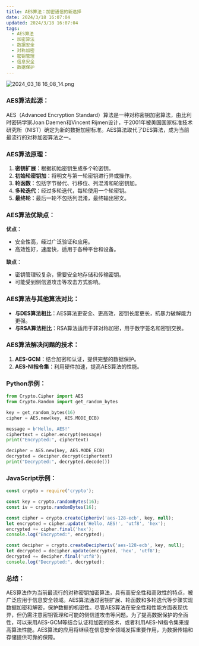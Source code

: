 ```yaml
---
title: AES算法：加密通信的新选择
date: 2024/3/18 16:07:04
updated: 2024/3/18 16:07:04
tags:
  - AES算法
  - 加密算法
  - 数据安全
  - 对称加密
  - 密钥管理
  - 信息安全
  - 数据保护
---
```



<img src="https://static.cmdragon.cn/blog/images/2024_03_18 16_08_14.png@blog" title="2024_03_18 16_08_14.png" alt="2024_03_18 16_08_14.png"/>

### AES算法起源：

AES（Advanced Encryption Standard）算法是一种对称密钥加密算法，由比利时密码学家Joan Daemen和Vincent
Rijmen设计，于2001年被美国国家标准技术研究所（NIST）确定为新的数据加密标准。AES算法取代了DES算法，成为当前最流行的对称加密算法之一。

### AES算法原理：

1. **密钥扩展**：根据初始密钥生成多个轮密钥。
2. **初始轮密钥加**：将明文与第一轮密钥进行异或操作。
3. **轮函数**：包括字节替代、行移位、列混淆和轮密钥加。
4. **多轮迭代**：经过多轮迭代，每轮使用一个轮密钥。
5. **最终轮**：最后一轮不包括列混淆，最终输出密文。

### AES算法优缺点：

**优点**：

- 安全性高，经过广泛验证和应用。
- 高效性好，速度快，适用于各种平台和设备。

**缺点**：

- 密钥管理较复杂，需要安全地存储和传输密钥。
- 可能受到侧信道攻击等攻击方式影响。

### AES算法与其他算法对比：

- **与DES算法相比**：AES算法更安全、更高效，密钥长度更长，抗暴力破解能力更强。
- **与RSA算法相比**：RSA算法适用于非对称加密，用于数字签名和密钥交换。

### AES算法解决问题的技术：

1. **AES-GCM**：结合加密和认证，提供完整的数据保护。
2. **AES-NI指令集**：利用硬件加速，提高AES算法的性能。

### Python示例：

```python
from Crypto.Cipher import AES
from Crypto.Random import get_random_bytes

key = get_random_bytes(16)
cipher = AES.new(key, AES.MODE_ECB)

message = b'Hello, AES!'
ciphertext = cipher.encrypt(message)
print("Encrypted:", ciphertext)

decipher = AES.new(key, AES.MODE_ECB)
decrypted = decipher.decrypt(ciphertext)
print("Decrypted:", decrypted.decode())
```

### JavaScript示例：

```javascript
const crypto = require('crypto');

const key = crypto.randomBytes(16);
const iv = crypto.randomBytes(16);

const cipher = crypto.createCipheriv('aes-128-ecb', key, null);
let encrypted = cipher.update('Hello, AES!', 'utf8', 'hex');
encrypted += cipher.final('hex');
console.log("Encrypted:", encrypted);

const decipher = crypto.createDecipheriv('aes-128-ecb', key, null);
let decrypted = decipher.update(encrypted, 'hex', 'utf8');
decrypted += decipher.final('utf8');
console.log("Decrypted:", decrypted);
```

### 总结：

AES算法作为当前最流行的对称密钥加密算法，具有高安全性和高效性的特点，被广泛应用于信息安全领域。AES算法通过密钥扩展、轮函数和多轮迭代等步骤实现数据加密和解密，保护数据的机密性。尽管AES算法在安全性和性能方面表现优异，但仍需注意密钥管理和可能的侧信道攻击等问题。为了提高数据保护的全面性，可以采用AES-GCM等结合认证和加密的技术，或者利用AES-NI指令集来提高算法性能。AES算法的应用将继续在信息安全领域发挥重要作用，为数据传输和存储提供可靠的保障。